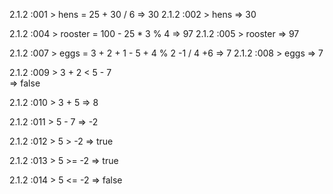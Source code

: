 2.1.2 :001 > hens = 25 + 30 / 6
 => 30
2.1.2 :002 > hens
 => 30

2.1.2 :004 > rooster = 100 - 25 * 3 % 4
 => 97
2.1.2 :005 > rooster
 => 97
 
2.1.2 :007 > eggs = 3 + 2 + 1 - 5 + 4 % 2 -1 / 4 +6
 => 7
2.1.2 :008 > eggs
 => 7
 
2.1.2 :009 > 3 + 2 < 5 - 7  
 => false

2.1.2 :010 > 3 + 5
 => 8
 
2.1.2 :011 > 5 - 7
 => -2
  
2.1.2 :012 > 5 > -2
 => true
 
2.1.2 :013 > 5 >= -2
 => true
 
2.1.2 :014 > 5 <= -2
 => false
 
